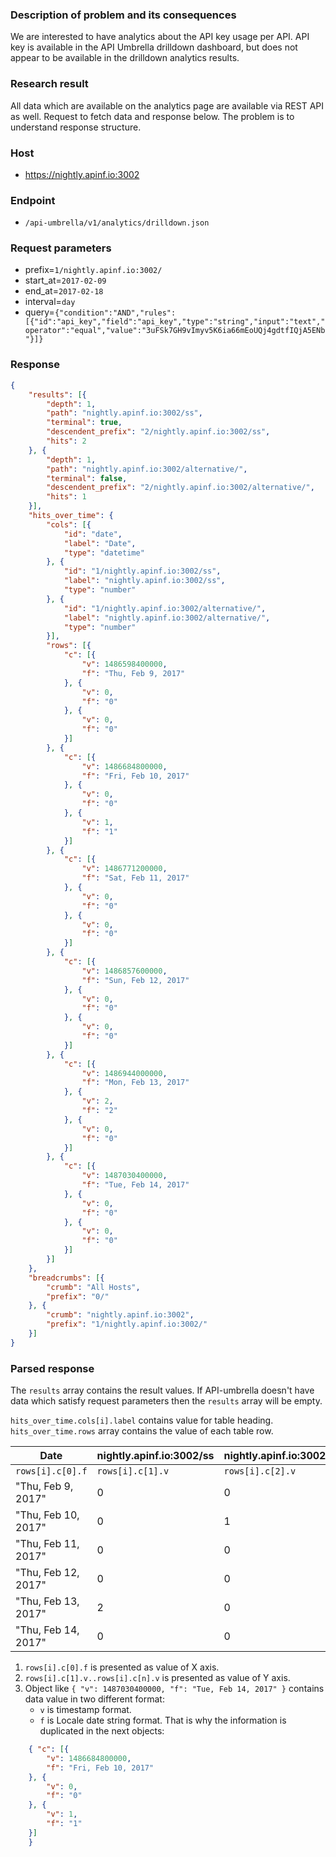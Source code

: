 ### Description of problem and its consequences 
We are interested to have analytics about the API key usage per API. API key is available in the API Umbrella drilldown dashboard, but does not appear to be available in the drilldown analytics results.

### Research result

All data which are available on the analytics page are available via REST API as well. Request to fetch data and response below. The problem is to understand response structure.

### Host
- https://nightly.apinf.io:3002

### Endpoint
- `/api-umbrella/v1/analytics/drilldown.json`

### Request parameters
- prefix=`1/nightly.apinf.io:3002/`
- start_at=`2017-02-09`
- end_at=`2017-02-18`
- interval=`day`
- query=`{"condition":"AND","rules":[{"id":"api_key","field":"api_key","type":"string","input":"text","operator":"equal","value":"3uFSk7GH9vImyv5K6ia66mEoUQj4gdtfIQjA5ENb"}]}`

### Response
```json
{
	"results": [{
		"depth": 1,
		"path": "nightly.apinf.io:3002/ss",
		"terminal": true,
		"descendent_prefix": "2/nightly.apinf.io:3002/ss",
		"hits": 2
	}, {
		"depth": 1,
		"path": "nightly.apinf.io:3002/alternative/",
		"terminal": false,
		"descendent_prefix": "2/nightly.apinf.io:3002/alternative/",
		"hits": 1
	}],
	"hits_over_time": {
		"cols": [{
			"id": "date",
			"label": "Date",
			"type": "datetime"
		}, {
			"id": "1/nightly.apinf.io:3002/ss",
			"label": "nightly.apinf.io:3002/ss",
			"type": "number"
		}, {
			"id": "1/nightly.apinf.io:3002/alternative/",
			"label": "nightly.apinf.io:3002/alternative/",
			"type": "number"
		}],
		"rows": [{
			"c": [{
				"v": 1486598400000,
				"f": "Thu, Feb 9, 2017"
			}, {
				"v": 0,
				"f": "0"
			}, {
				"v": 0,
				"f": "0"
			}]
		}, {
			"c": [{
				"v": 1486684800000,
				"f": "Fri, Feb 10, 2017"
			}, {
				"v": 0,
				"f": "0"
			}, {
				"v": 1,
				"f": "1"
			}]
		}, {
			"c": [{
				"v": 1486771200000,
				"f": "Sat, Feb 11, 2017"
			}, {
				"v": 0,
				"f": "0"
			}, {
				"v": 0,
				"f": "0"
			}]
		}, {
			"c": [{
				"v": 1486857600000,
				"f": "Sun, Feb 12, 2017"
			}, {
				"v": 0,
				"f": "0"
			}, {
				"v": 0,
				"f": "0"
			}]
		}, {
			"c": [{
				"v": 1486944000000,
				"f": "Mon, Feb 13, 2017"
			}, {
				"v": 2,
				"f": "2"
			}, {
				"v": 0,
				"f": "0"
			}]
		}, {
			"c": [{
				"v": 1487030400000,
				"f": "Tue, Feb 14, 2017"
			}, {
				"v": 0,
				"f": "0"
			}, {
				"v": 0,
				"f": "0"
			}]
		}]
	},
	"breadcrumbs": [{
		"crumb": "All Hosts",
		"prefix": "0/"
	}, {
		"crumb": "nightly.apinf.io:3002",
		"prefix": "1/nightly.apinf.io:3002/"
	}]
}
```

### Parsed response
The `results` array contains the result values. If API-umbrella doesn't have data which satisfy request parameters then the `results` array will be empty. 

`hits_over_time.cols[i].label` contains value for table heading. 
`hits_over_time.rows` array contains the value of each table row.

| Date | nightly.apinf.io:3002/ss | nightly.apinf.io:3002/alternative/ |
| ------ | ------ | ------ |
|`rows[i].c[0].f` |`rows[i].c[1].v` | `rows[i].c[2].v` |
| "Thu, Feb 9, 2017" | 0 | 0 |
| "Thu, Feb 10, 2017" | 0 | 1 |
| "Thu, Feb 11, 2017" | 0 | 0 |
| "Thu, Feb 12, 2017" | 0 | 0 |
| "Thu, Feb 13, 2017" | 2 | 0 |
| "Thu, Feb 14, 2017" | 0 | 0 |

1. `rows[i].c[0].f` is presented as value of X axis. 
2. `rows[i].c[1].v..rows[i].c[n].v` is presented as value of Y axis.
3. Object like `{ "v": 1487030400000, "f": "Tue, Feb 14, 2017" }` contains data value in two different format: 
    - `v` is timestamp format.
    - `f` is Locale date string format. 
That is why the information is duplicated in the next objects:

```json
    { "c": [{
        "v": 1486684800000,
        "f": "Fri, Feb 10, 2017"
    }, {
        "v": 0,
        "f": "0"
    }, {
        "v": 1,
        "f": "1"
    }]
    }
```